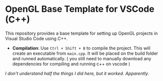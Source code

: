 # OpenGL Base Template for VSCode (C++)

This repository provides a base template for setting up OpenGL projects in Visual Studio Code using C++.

- **Compilation**: Use `Ctrl + Shift + B` to compile the project. This will create an executable from `main.cpp`. It will be placed on the build folder and runned automatically.
  ( you still need to manually download any dependencies for compiling and running c++ on vscode )

*I don't understand half the things I did here, but it worked. Apparently.*
